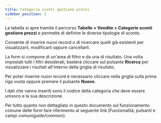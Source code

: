 ```yaml
---
title: Categorie sconti gestione prezzi
sidebar_position: 3
---
```


La tabella si apre tramite il percorso **Tabelle > Vendite > Categorie sconti gestione prezzi** e permette di definire le diverse tipologie di sconto.

Consente di inserire nuovi record o di ricercare quelli già esistenti per visualizzarli, modificarli oppure cancellarli.

La form si compone di un'area di filtro e da una di risultato. Una volta impostati tutti i filtri desiderati, basterà cliccare sul pulsante **Ricerca** per visualizzare i risultati all'interno della griglia di risultato.

Per poter inserire nuovi record è necessario cliccare nella griglia sulla prima riga vuota oppure premere il pulsante **Nuovo**. 

I dati che vanno inseriti sono il codice della categoria che deve essere univoco e la sua descrizione.

Per tutto quanto non dettagliato in questo documento sul funzionamento comune delle form fare riferimento al seguente link [Funzionalità, pulsanti e campi comuniguide/common).